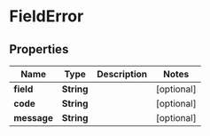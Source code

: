 
# FieldError

## Properties
Name | Type | Description | Notes
------------ | ------------- | ------------- | -------------
**field** | **String** |  |  [optional]
**code** | **String** |  |  [optional]
**message** | **String** |  |  [optional]



